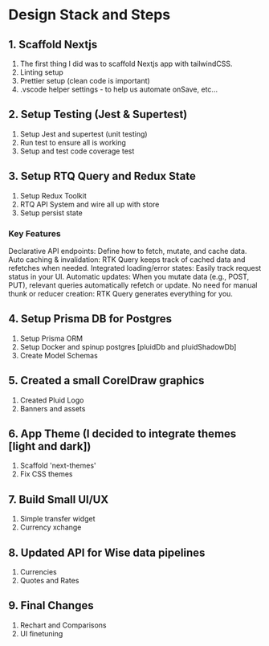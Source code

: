 # Design Stack and Steps

## 1. Scaffold Nextjs

1. The first thing I did was to scaffold Nextjs app with tailwindCSS.
2. Linting setup
3. Prettier setup (clean code is important)
4. .vscode helper settings - to help us automate onSave, etc...

## 2. Setup Testing (Jest & Supertest)

1. Setup Jest and supertest (unit testing)
2. Run test to ensure all is working
3. Setup and test code coverage test

## 3. Setup RTQ Query and Redux State

1. Setup Redux Toolkit
2. RTQ API System and wire all up with store
3. Setup persist state

### Key Features

Declarative API endpoints: Define how to fetch, mutate, and cache data.
Auto caching & invalidation: RTK Query keeps track of cached data and refetches when needed.
Integrated loading/error states: Easily track request status in your UI.
Automatic updates: When you mutate data (e.g., POST, PUT), relevant queries automatically refetch or update.
No need for manual thunk or reducer creation: RTK Query generates everything for you.

## 4. Setup Prisma DB for Postgres

1. Setup Prisma ORM
2. Setup Docker and spinup postgres [pluidDb and pluidShadowDb]
3. Create Model Schemas

## 5. Created a small CorelDraw graphics

1. Created Pluid Logo
2. Banners and assets

## 6. App Theme (I decided to integrate themes [light and dark])

1. Scaffold 'next-themes'
2. Fix CSS themes

## 7. Build Small UI/UX

1. Simple transfer widget
2. Currency xchange

## 8. Updated API for Wise data pipelines

1. Currencies
2. Quotes and Rates

## 9. Final Changes

1. Rechart and Comparisons
2. UI finetuning
